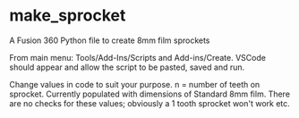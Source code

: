 # make_sprocket
A Fusion 360 Python file to create 8mm film sprockets

From main menu:
Tools/Add-Ins/Scripts and Add-ins/Create. 
VSCode should appear and allow the script to be pasted, saved and run.

Change values in code to suit your purpose. n = number of teeth on sprocket.
Currently populated with dimensions of Standard 8mm film.
There are no checks for these values; obviously a 1 tooth sprocket won't work etc.
